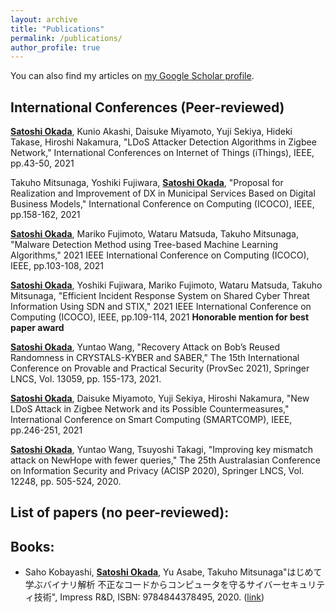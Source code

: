 ```yaml
---
layout: archive
title: "Publications"
permalink: /publications/
author_profile: true
---
```


You can also find my articles on <a href="https://scholar.google.co.jp/citations?hl=ja&user=064WyvEAAAAJ">my Google Scholar profile</a>.

## International Conferences (Peer-reviewed)
**<u>Satoshi Okada</u>**, Kunio Akashi, Daisuke Miyamoto, Yuji Sekiya, Hideki Takase, Hiroshi Nakamura, "LDoS Attacker Detection Algorithms in Zigbee Network," International Conferences on Internet of Things (iThings), IEEE, pp.43-50, 2021

Takuho Mitsunaga, Yoshiki Fujiwara, **<u>Satoshi Okada</u>**, "Proposal for Realization and Improvement of DX in Municipal Services Based on Digital Business Models," International Conference on Computing (ICOCO), IEEE, pp.158-162, 2021

**<u>Satoshi Okada</u>**, Mariko Fujimoto, Wataru Matsuda, Takuho Mitsunaga, "Malware Detection Method using Tree-based Machine Learning Algorithms," 2021 IEEE International Conference on Computing (ICOCO), IEEE, pp.103-108, 2021

**<u>Satoshi Okada</u>**, Yoshiki Fujiwara, Mariko Fujimoto, Wataru Matsuda, Takuho Mitsunaga, "Efficient Incident Response System on Shared Cyber Threat Information Using SDN and STIX," 2021 IEEE International Conference on Computing (ICOCO), IEEE, pp.109-114, 2021 **Honorable mention for best paper award**

**<u>Satoshi Okada</u>**, Yuntao Wang, "Recovery Attack on Bob’s Reused Randomness in CRYSTALS-KYBER and SABER," The 15th International Conference on Provable and Practical Security (ProvSec 2021), Springer LNCS, Vol. 13059, pp. 155-173, 2021.

**<u>Satoshi Okada</u>**, Daisuke Miyamoto, Yuji Sekiya, Hiroshi Nakamura, "New LDoS Attack in Zigbee Network and its Possible Countermeasures," International Conference on Smart Computing (SMARTCOMP), IEEE, pp.246-251, 2021

**<u>Satoshi Okada</u>**, Yuntao Wang, Tsuyoshi Takagi, "Improving key mismatch attack on NewHope with fewer queries," The 25th Australasian Conference on Information Security and Privacy (ACISP 2020), Springer LNCS, Vol. 12248, pp. 505-524, 2020.



## List of papers (no peer-reviewed):


## Books:
* Saho Kobayashi, **<u>Satoshi Okada</u>**, Yu Asabe, Takuho Mitsunaga"はじめて学ぶバイナリ解析 不正なコードからコンピュータを守るサイバーセキュリティ技術", Impress R&D, ISBN: 9784844378495, 2020. ([link](https://www.amazon.co.jp/dp/B084R85269/ref=cm_sw_r_cp_awdb_c_zz0tEb5B5D8M4))
